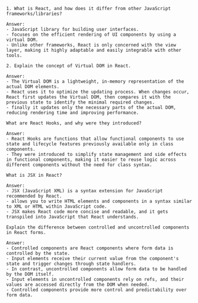    1. What is React, and how does it differ from other JavaScript frameworks/libraries?

    Answer: 
    - JavaScript library for building user interfaces. 
    - focuses on the efficient rendering of UI components by using a virtual DOM. 
    - Unlike other frameworks, React is only concerned with the view layer, making it highly adaptable and easily integrable with other tools.

    2. Explain the concept of Virtual DOM in React.

    Answer: 
    - The Virtual DOM is a lightweight, in-memory representation of the actual DOM elements. 
    - React uses it to optimize the updating process. When changes occur, React first updates the Virtual DOM, then compares it with the previous state to identify the minimal required changes. 
    - finally it updates only the necessary parts of the actual DOM, reducing rendering time and improving performance.

    What are React Hooks, and why were they introduced?

    Answer: 
    - React Hooks are functions that allow functional components to use state and lifecycle features previously available only in class components. 
    - They were introduced to simplify state management and side effects in functional components, making it easier to reuse logic across different components without the need for class syntax.

    What is JSX in React?

    Answer: 
    - JSX (JavaScript XML) is a syntax extension for JavaScript recommended by React. 
    - allows you to write HTML elements and components in a syntax similar to XML or HTML within JavaScript code. 
    - JSX makes React code more concise and readable, and it gets transpiled into JavaScript that React understands.

    Explain the difference between controlled and uncontrolled components in React forms.

    Answer: 
    - Controlled components are React components where form data is controlled by the state. 
    - Input elements receive their current value from the component's state and trigger changes through state handlers. 
    - In contrast, uncontrolled components allow form data to be handled by the DOM itself. 
    - Input elements in uncontrolled components rely on refs, and their values are accessed directly from the DOM when needed. 
    - Controlled components provide more control and predictability over form data.
